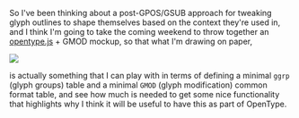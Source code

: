 So I've been thinking about a post-GPOS/GSUB approach for tweaking glyph outlines to shape themselves based on the context they're used in, and I think I'm going to take the coming weekend to throw together an [opentype.js](https://nodebox.github.io/opentype.js) + GMOD mockup, so that what I'm drawing on paper,

<img src="/gh-weblog-2/images/GMOD-t.png" class="border">

is actually something that I can play with in terms of defining a minimal `ggrp` (glyph groups) table and a minimal `GMOD` (glyph modification) common format table, and see how much is needed to get some nice functionality that highlights why I think it will be useful to have this as part of OpenType.